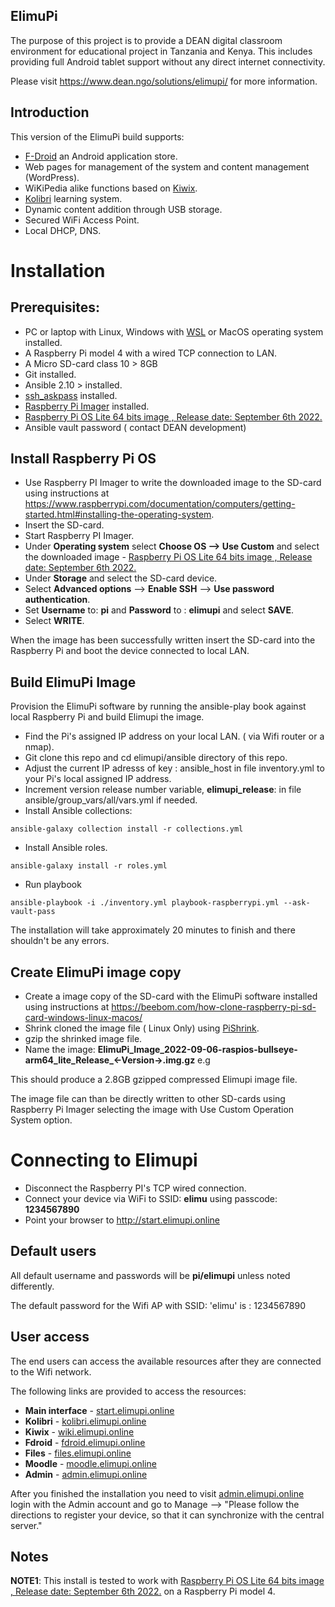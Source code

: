 ## ElimuPi

The purpose of this project is to provide a DEAN digital classroom environment for educational project in Tanzania and Kenya. This includes providing full Android tablet support without any direct internet connectivity.

Please visit https://www.dean.ngo/solutions/elimupi/  for more information.

## Introduction 

This version of the ElimuPi build supports:

- [F-Droid](https://f-droid.org/) an Android application store.
- Web pages for management of the system and content management (WordPress).
- WiKiPedia alike functions based on [Kiwix](https://www.kiwix.org/en/about/).
- [Kolibri](https://learningequality.org/kolibri/) learning system.
- Dynamic content addition through USB storage.
- Secured WiFi Access Point.
- Local DHCP, DNS.

#  Installation

## Prerequisites:
 - PC or laptop with Linux, Windows with [WSL](https://ubuntu.com/wsl) or MacOS operating system installed.
 - A Raspberry Pi model 4 with a wired TCP connection to LAN.
 - A Micro SD-card class 10 > 8GB 
 - Git installed.
 - Ansible 2.10 > installed.
 - [ssh_askpass](https://packages.ubuntu.com/search?keywords=ssh-askpass) installed.
 - [Raspberry Pi Imager](https://www.raspberrypi.com/software/)  installed.
 - [Raspberry Pi OS Lite 64 bits image , Release date: September 6th 2022.](https://downloads.raspberrypi.org/raspios_lite_arm64/images/raspios_lite_arm64-2022-09-07/2022-09-06-raspios-bullseye-arm64-lite.img.xz) 
 - Ansible vault password ( contact DEAN development)
 
## Install Raspberry Pi OS

 - Use Raspberry PI Imager to write the downloaded image to the SD-card using instructions at  https://www.raspberrypi.com/documentation/computers/getting-started.html#installing-the-operating-system.
 - Insert the SD-card.
 - Start Raspberry PI Imager.
 - Under **Operating system** select **Choose OS --> Use Custom** and select the downloaded image -   [Raspberry Pi OS Lite 64 bits image , Release date: September 6th 2022.](https://downloads.raspberrypi.org/raspios_lite_arm64/images/raspios_lite_arm64-2022-09-07/2022-09-06-raspios-bullseye-arm64-lite.img.xz)
 - Under **Storage** and select the SD-card device.
 - Select **Advanced options** -->  **Enable SSH** --> **Use password authentication**. 
 - Set **Username** to: **pi** and **Password** to : **elimupi** and select **SAVE**.
 - Select **WRITE**.
  
 When the image has been successfully written insert the SD-card into the Raspberry Pi and boot the device connected to local LAN.

## Build ElimuPi Image

Provision the ElimuPi software by running the ansible-play book against local Raspberry Pi and build Elimupi the image.

 - Find the Pi's assigned IP address on your local LAN. ( via Wifi router or a nmap).
 - Git clone this repo and cd elimupi/ansible directory of this repo.
 - Adjust the current IP adresss of key : ansible_host  in file  inventory.yml to your Pi's local assigned IP address. 
 - Increment version release number variable, **elimupi_release**: in file ansible/group_vars/all/vars.yml if needed.
 - Install Ansible collections:

`ansible-galaxy collection install -r collections.yml`

 - Install Ansible roles.

`ansible-galaxy install -r roles.yml`

 - Run playbook

`ansible-playbook -i ./inventory.yml playbook-raspberrypi.yml --ask-vault-pass`

The installation will take approximately 20 minutes to finish and there shouldn't be any errors.

## Create ElimuPi image copy 

 - Create a image copy of the SD-card with the ElimuPi software installed using instructions at https://beebom.com/how-clone-raspberry-pi-sd-card-windows-linux-macos/
 -  Shrink cloned the image file ( Linux Only) using [PiShrink](https://github.com/Drewsif/PiShrink).
 - gzip the shrinked image file.
 - Name the image: **ElimuPi_Image_2022-09-06-raspios-bullseye-arm64_lite_Release_<-Version->.img.gz** e.g

This should produce a 2.8GB gzipped compressed Elimupi image file.

The image file can than be directly written to other SD-cards using Raspberry Pi Imager selecting the image with Use Custom Operation System option. 

# Connecting to Elimupi

-  Disconnect the Raspberry PI's TCP wired connection.
-  Connect your device via WiFi to SSID:  **elimu** using passcode: **1234567890**
-  Point your browser to http://start.elimupi.online

## Default users
All default username and passwords will be **pi/elimupi** unless noted differently.

The default password for the Wifi AP with SSID: 'elimu' is : 1234567890

## User access
The end users can access the available resources after they are connected to the Wifi network.

The following links are provided to access the resources:

- **Main interface** - [start.elimupi.online](http://start.elimupi.online)
- **Kolibri** - [kolibri.elimupi.online](http://kolibri.elimupi.online)
- **Kiwix** - [wiki.elimupi.online](http://wiki.elimupi.online)
- **Fdroid** - [fdroid.elimupi.online](http://fdroid.elimupi.online)
- **Files** - [files.elimupi.online](http://files.elimupi.online)
- **Moodle** - [moodle.elimupi.online](http://moodle.elimupi.online)
- **Admin** - [admin.elimupi.online](http://admin.elimupi.online)

After you finished the installation you need to visit [admin.elimupi.online](http://admin.elimupi.online) login with the Admin account and go to Manage --> "Please follow the directions to register your device, so that it can synchronize with the central server."

## Notes
**NOTE1**: This install is tested to work with [Raspberry Pi OS Lite 64 bits image , Release date: September 6th 2022.](https://downloads.raspberrypi.org/raspios_lite_arm64/images/raspios_lite_arm64-2022-09-07/2022-09-06-raspios-bullseye-arm64-lite.img.xz) on a Raspberry Pi model 4.
